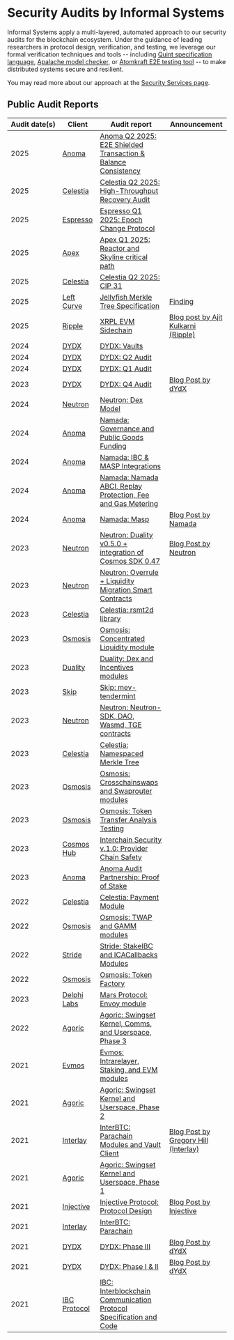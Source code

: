 # Security Audits by Informal Systems

Informal Systems apply a multi-layered, automated approach to our security
audits for the blockchain ecosystem. Under the guidance of leading researchers
in protocol design, verification, and testing, we leverage
our formal verification techniques and tools -- including [Quint specification language](https://github.com/informalsystems/quint), [Apalache model checker](https://apalache.informal.systems/), or [Atomkraft E2E testing tool](https://github.com/informalsystems/atomkraft) -- to make distributed
systems secure and resilient.

You may read more about our approach at the
[Security Services page](https://informal.systems/services/security-audits).

## Public Audit Reports


| Audit&nbsp;date(s) | Client | Audit report | Announcement |
| ----  | ----  | --- | --- |
| 2025 | [Anoma](https://anoma.net) | [Anoma Q2 2025: E2E Shielded Transaction & Balance Consistency](.Anoma/Anoma%20Q2%202025%20_%20E2E%20Shielded%20Transaction%20%2B%20Balance%20Consistency%20Audit%20Report_Final.pdf) | |
| 2025 | [Celestia](https://celestia.org) | [Celestia Q2 2025: High-Throughput Recovery Audit](./Celestia/Celestia%20Q2%202025%20_%20High-Throughput%20Recovery%20Audit%20Report_Final%20v2.pdf) | |
| 2025 | [Espresso](https://www.espressosys.com/) | [Espresso Q1 2025: Epoch Change Protocol](./Espresso/Espresso%20Q1%202025%20_%20Epoch%20Change%20Protocol%20Audit%20Report_Final.pdf) | |
| 2025 | [Apex](https://apexfusion.org/) | [Apex Q1 2025: Reactor and Skyline critical path](./Apex/Apex%20Q1%202025%20_%20Reactor%20%26%20Skyline%20Critical%20Path%20Audit%20Report_Final.pdf) | |
| 2025 | [Celestia](https://celestia.org) | [Celestia Q2 2025: CIP 31](./Celestia/Celestia%20Q2%202025_%20CIP-31%20Audit%20Report_Final.pdf) | |
| 2025 | [Left Curve](https://left-curve.github.io/) | [Jellyfish Merkle Tree Specification](https://github.com/left-curve/left-curve/tree/main/grug/jellyfish-merkle/spec) | [Finding](https://github.com/left-curve/left-curve/pull/291) |
| 2025 | [Ripple](https://ripple.com) | [XRPL EVM Sidechain](https://github.com/informalsystems/audits/blob/main/Ripple/2025-03-25%20XRPL%20EVM%20Sidechain.pdf) | [Blog post by Ajit Kulkarni (Ripple)](https://dev.to/ripplexdev/strengthening-xrpl-evm-sidechain-key-takeaways-from-informal-systems-security-audit-4dme) |
| 2024 | [DYDX](https://dydx.exchange) | [DYDX: Vaults](https://github.com/dydxprotocol/v4-chain/blob/main/audits/Informal-Systems-Audit-Report-2024-Q2%2B.pdf) | |
| 2024 | [DYDX](https://dydx.exchange) | [DYDX: Q2 Audit](https://github.com/dydxprotocol/v4-chain/blob/main/audits/Informal-Systems-Audit-Report-2024-Q2.pdf) | |
| 2024 | [DYDX](https://dydx.exchange) | [DYDX: Q1 Audit](https://github.com/dydxprotocol/v4-chain/blob/main/audits/Informal-Systems-Audit-Report-2024-Q1.pdf) | |
| 2023 | [DYDX](https://dydx.exchange) | [DYDX: Q4 Audit](https://github.com/dydxprotocol/v4-chain/blob/main/audits/Informal-Systems-Audit-Report-2023-Q4.pdf) | [Blog Post by dYdX](https://www.dydx.xyz/blog/dydx-chain-audit) |
| 2024 | [Neutron](https://neutron.org) | [Neutron: Dex Model](./Neutron/2024-12-11%20Neutron%20Dex%20Model.pdf) | |
| 2024 | [Anoma](https://anoma.net) | [Namada: Governance and Public Goods Funding](./Anoma/2024-12-11%20Namada%20Governance%20&%20PGF.pdf) | |
| 2024 | [Anoma](https://anoma.net) | [Namada: IBC & MASP Integrations](./Anoma/2024-08-16%20IBC%20and%20MASP%20integrations%20Final%20Report.pdf) | |
| 2024 | [Anoma](https://anoma.net) | [Namada: Namada ABCI, Replay Protection, Fee and Gas Metering](./Anoma/2024-04-30%20Namada%20ABCI,%20Replay%20Protection,%20Fee%20And%20Gas%20Metering%20Final%20Report.pdf) | |
| 2024 | [Anoma](https://anoma.net) | [Namada: Masp](./Anoma/2024-02-26%20Namada%20MASP%20Final%20Report.pdf)| [Blog Post by Namada](https://namada.net/blog/namada-mainnet-is-live) |
| 2023 | [Neutron](https://neutron.org) | [Neutron: Duality v0.5.0 + integration of Cosmos SDK 0.47](./Neutron/2023-11-11%20Audit%20Report%20-%20Neutron%20-%20Duality%20v0.5.0%20+%20integration%20of%20Cosmos%20SDK%200.47.pdf) | [Blog Post by Neutron](https://blog.neutron.org/introducing-duality-the-next-evolution-in-defi-trading-e807b63e17c1) |
| 2023 | [Neutron](https://neutron.org) | [Neutron: Overrule + Liquidity Migration Smart Contracts](./Neutron/2023-11-05%20Audit%20Report%20-%20Neutron%20Smart%20Contracts%20-%20Overrule%20+%20Liquidity%20Migration.pdf) | |
| 2023 | [Celestia](https://celestia.org) | [Celestia: rsmt2d library](./Celestia/2023-09-13%20Audit%20Report%20Celestia%20rsmt2d%20library.pdf) | |
| 2023 | [Osmosis](https://osmosis.zone) | [Osmosis: Concentrated Liquidity module](./Osmosis/2023-06-23%20Audit%20Report%20-%20Osmosis%20Q2.pdf) | |
| 2023 | [Duality](https://duality.xyz) | [Duality: Dex and Incentives modules](./Duality/2023-05-16%20Audit%20Report%20-%20Duality%20Dex%20and%20Incentives%20modules.pdf) | |
| 2023 | [Skip](https://skip.money) | [Skip: mev-tendermint](./Skip/2023-04-11%20Audit%20Report%20-%20Skip%20Mev%20Tendermint.pdf) | |
| 2023 | [Neutron](https://neutron.org) | [Neutron: Neutron-SDK, DAO, Wasmd, TGE contracts](./Neutron/2023-04-06%20Audit%20Report%20-%20Neutron%20SDK%20DAO%20Wasmd%20TGE%20.pdf) | |
| 2023 | [Celestia](https://celestia.org) | [Celestia: Namespaced Merkle Tree](./Celestia/2023-03-27%20Audit%20-%20Celestia%20NMT.md) | |
| 2023 | [Osmosis](https://osmosis.zone) | [Osmosis: Crosschainswaps and Swaprouter modules](./Osmosis/2023-03-27%20Audit%20-%20Osmosis%20Crosschainswaps%20Swaprouter.md) | |
| 2023 | [Osmosis](https://osmosis.zone) | [Osmosis: Token Transfer Analysis Testing](./Osmosis/2023-03-27%20Audit%20-%20Osmosis%20Token%20Transfer%20Analysis%20Testing.md) | |
| 2023 | [Cosmos Hub](https://hub.cosmos.network/main/hub-overview/overview.html) | [Interchain Security v.1.0: Provider Chain Safety](./Cosmos%20Hub/2023-02-10%20Audit%20Report%20-%20ICS%20replicated%20security.pdf) | |
| 2023 | [Anoma](https://anoma.net) | [Anoma Audit Partnership: Proof of Stake](./Anoma/2022-2023%20Audit%20Partnership%20-%20Anoma%20Proof%20of%20Stake.md) | |
| 2022 | [Celestia](https://celestia.org) | [Celestia: Payment Module](./Celestia/2022-12-25%20Audit%20-%20Celestia%20Payment%20Module.md) | |
| 2022 | [Osmosis](https://osmosis.zone) | [Osmosis: TWAP and GAMM modules](./Osmosis/2022-12-20%20Audit%20-%20Osmosis%20TWAP%20GAMM.md) | |
| 2022 | [Stride](https://www.stride.zone) | [Stride: StakeIBC and ICACallbacks Modules](./Stride/2022-11-30%20Audit%20Report%20-%20Stride%20StakeIBC%20ICACallbacks.pdf) | |
| 2022 | [Osmosis](https://osmosis.zone) | [Osmosis: Token Factory](./Osmosis/2022-09-30%20Audit%20-%20Osmosis%20Token%20Factory.md) | |
| 2023 | [Delphi Labs](https://delphilabs.io) | [Mars Protocol: Envoy module](./Mars%20Protocol/2023-02-03%20Audit%20report%20-%20Mars%20Protocol%20Envoy%20module.pdf) | |
| 2022 | [Agoric](https://agoric.com) | [Agoric: Swingset Kernel, Comms, and Userspace, Phase 3](./Agoric/informal-agoric-report-phase3.pdf) | |
| 2021 | [Evmos](https://evmos.org) | [Evmos: Intrarelayer, Staking, and EVM modules](./Evmos/informal-evmos-report-2021q4.pdf) | |
| 2021 | [Agoric](https://agoric.com) | [Agoric: Swingset Kernel and Userspace, Phase 2](./Agoric/informal-agoric-report-phase2.pdf) | |
| 2021 | [Interlay](https://www.interlay.io) | [InterBTC: Parachain Modules and Vault Client](./Interlay/informal-report-interlay-audit-2021Q3.pdf) | [Blog Post by Gregory Hill (Interlay)](https://medium.com/@greg.interlay/informal-systems-interbtc-audit-57c55026e1d2) |
| 2021 | [Agoric](https://agoric.com) | [Agoric: Swingset Kernel and Userspace, Phase 1](./Agoric/informal-agoric-report-phase1.pdf) | |
| 2021 | [Injective](https://injective.com) | [Injective Protocol: Protocol Design](./Injective/informal-report-injective-audit-202106.pdf) | [Blog Post by Injective](https://blog.injective.com/injective-passes-the-informal-systems-audit-with-flying-colors/) |
| 2021 | [Interlay](https://www.interlay.io) | [InterBTC: Parachain](./Interlay/informal-report-interlay-audit-2021Q2.pdf) | |
| 2021 | [DYDX](https://dydx.exchange) | [DYDX: Phase III](https://github.com/dydxprotocol/v4-chain/blob/main/audits/Informal-Systems-Audit-Report-Phase-III.pdf) | [Blog Post by dYdX](https://www.dydx.xyz/blog/dydx-chain-audit) |
| 2021 | [DYDX](https://dydx.exchange) | [DYDX: Phase I & II](https://github.com/dydxprotocol/v4-chain/blob/main/audits/Informal-Systems-Audit-Report-Phase-I-II.pdf) | [Blog Post by dYdX](https://www.dydx.xyz/blog/dydx-chain-audit) |
| 2021 | [IBC Protocol](https://ibcprotocol.org) | [IBC: Interblockchain Communication Protocol Specification and Code](./IBC-GO/report.pdf) | |
